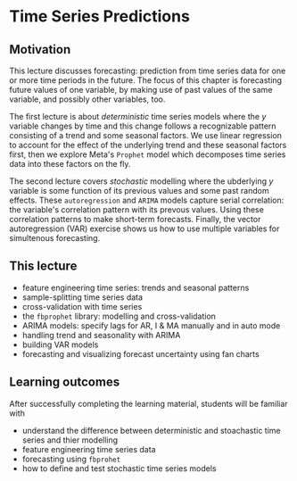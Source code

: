 # Time Series Predictions

## Motivation

This lecture discusses forecasting: prediction from time series data for one or more time periods in the future. The focus of this chapter is forecasting future values of one variable, by making use of past values of the same variable, and possibly other variables, too.  

The first lecture is about *deterministic* time series models where the $y$ variable changes by time and this change follows a recognizable pattern consisting of a trend and some seasonal factors. We use linear regression to account for the effect of the underlying trend and these seasonal factors first, then we explore Meta's `Prophet` model which decomposes time series data into these factors on the fly. 

The second lecture covers *stochastic* modelling where the ubderlying $y$ variable is some function of its previous values and some past random effects. These `autoregression` and `ARIMA` models capture serial correlation: the variable's correlation pattern with its prevous values. Using these correlation patterns to make short-term forecasts. Finally, the vector autoregression (VAR) exercise shows us how to use multiple variables for simultenous forecasting.

## This lecture

- feature engineering time series: trends and seasonal patterns 
- sample-splitting time series data
- cross-validation with time series
- the `fbprophet` library: modelling and cross-validation
- ARIMA models: specify lags for AR, I & MA manually and in auto mode
- handling trend and seasonality with ARIMA
- building VAR models
- forecasting and visualizing forecast uncertainty using fan charts

## Learning outcomes

After successfully completing the learning material, students will be familiar with

- understand the difference between deterministic and stoachastic time series and thier modelling
- feature engineering time series data
- forecasting using `fbprohet`
- how to define and test stochastic time series models
